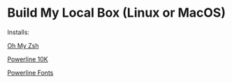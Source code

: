 # Build My Local Box (Linux or MacOS)

Installs:
 
[Oh My Zsh](https://ohmyz.sh/)

[Powerline 10K](https://github.com/romkatv/powerlevel10k#oh-my-zsh)

[Powerline Fonts](https://github.com/powerline/fonts)


